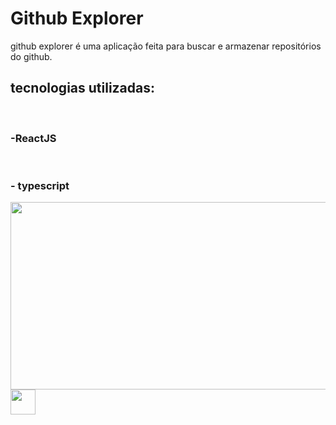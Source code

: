 # Github Explorer

github explorer é uma aplicação feita para buscar e armazenar repositórios do github.

## tecnologias utilizadas:

</br>

### -ReactJS

</br>

### - typescript

<img src="https://media.giphy.com/media/ZD3ImdybJrH9jmV25Z/giphy.gif" width="525" height="300" />




<img src="https://media.giphy.com/media/vFKqnCdLPNOKc/giphy.gif" width="40" height="40" />
